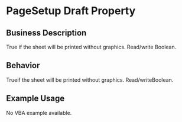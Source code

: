 # PageSetup Draft Property

## Business Description
True if the sheet will be printed without graphics. Read/write Boolean.

## Behavior
Trueif the sheet will be printed without graphics. Read/writeBoolean.

## Example Usage
No VBA example available.